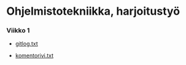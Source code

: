 # Ohjelmistotekniikka, harjoitustyö

### Viikko 1

* [gitlog.txt](https://github.com/Miniaya/ot-harjoitustyo/blob/master/laskarit/viikko1/gitlog.txt)

* [komentorivi.txt](https://github.com/Miniaya/ot-harjoitustyo/blob/master/laskarit/viikko1/komentorivi.txt)

